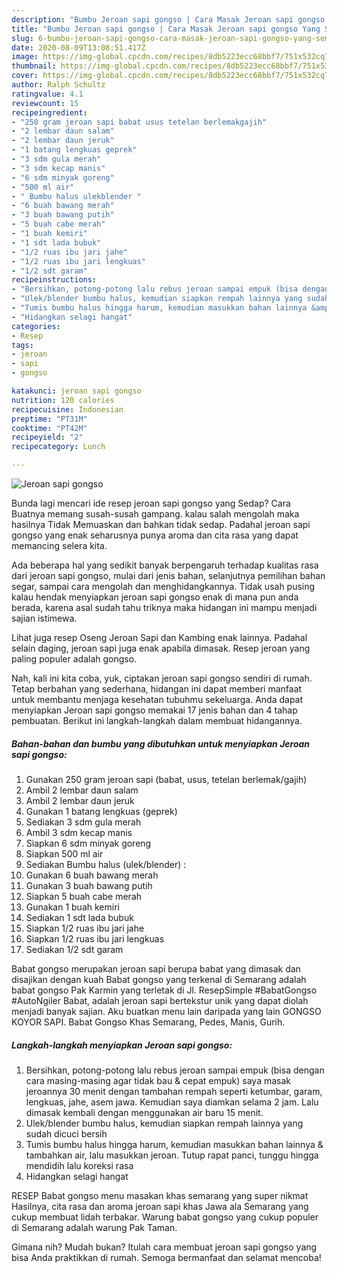 ```yaml
---
description: "Bumbu Jeroan sapi gongso | Cara Masak Jeroan sapi gongso Yang Sempurna"
title: "Bumbu Jeroan sapi gongso | Cara Masak Jeroan sapi gongso Yang Sempurna"
slug: 6-bumbu-jeroan-sapi-gongso-cara-masak-jeroan-sapi-gongso-yang-sempurna
date: 2020-08-09T13:08:51.417Z
image: https://img-global.cpcdn.com/recipes/8db5223ecc68bbf7/751x532cq70/jeroan-sapi-gongso-foto-resep-utama.jpg
thumbnail: https://img-global.cpcdn.com/recipes/8db5223ecc68bbf7/751x532cq70/jeroan-sapi-gongso-foto-resep-utama.jpg
cover: https://img-global.cpcdn.com/recipes/8db5223ecc68bbf7/751x532cq70/jeroan-sapi-gongso-foto-resep-utama.jpg
author: Ralph Schultz
ratingvalue: 4.1
reviewcount: 15
recipeingredient:
- "250 gram jeroan sapi babat usus tetelan berlemakgajih"
- "2 lembar daun salam"
- "2 lembar daun jeruk"
- "1 batang lengkuas geprek"
- "3 sdm gula merah"
- "3 sdm kecap manis"
- "6 sdm minyak goreng"
- "500 ml air"
- " Bumbu halus ulekblender "
- "6 buah bawang merah"
- "3 buah bawang putih"
- "5 buah cabe merah"
- "1 buah kemiri"
- "1 sdt lada bubuk"
- "1/2 ruas ibu jari jahe"
- "1/2 ruas ibu jari lengkuas"
- "1/2 sdt garam"
recipeinstructions:
- "Bersihkan, potong-potong lalu rebus jeroan sampai empuk (bisa dengan cara masing-masing agar tidak bau &amp; cepat empuk) saya masak jeroannya 30 menit dengan tambahan rempah seperti ketumbar, garam, lengkuas, jahe, asem jawa. Kemudian saya diamkan selama 2 jam. Lalu dimasak kembali dengan menggunakan air baru 15 menit."
- "Ulek/blender bumbu halus, kemudian siapkan rempah lainnya yang sudah dicuci bersih"
- "Tumis bumbu halus hingga harum, kemudian masukkan bahan lainnya &amp; tambahkan air, lalu masukkan jeroan. Tutup rapat panci, tunggu hingga mendidih lalu koreksi rasa"
- "Hidangkan selagi hangat"
categories:
- Resep
tags:
- jeroan
- sapi
- gongso

katakunci: jeroan sapi gongso 
nutrition: 120 calories
recipecuisine: Indonesian
preptime: "PT31M"
cooktime: "PT42M"
recipeyield: "2"
recipecategory: Lunch

---
```



![Jeroan sapi gongso](https://img-global.cpcdn.com/recipes/8db5223ecc68bbf7/751x532cq70/jeroan-sapi-gongso-foto-resep-utama.jpg)

Bunda lagi mencari ide resep jeroan sapi gongso yang Sedap? Cara Buatnya memang susah-susah gampang. kalau salah mengolah maka hasilnya Tidak Memuaskan dan bahkan tidak sedap. Padahal jeroan sapi gongso yang enak seharusnya punya aroma dan cita rasa yang dapat memancing selera kita.

Ada beberapa hal yang sedikit banyak berpengaruh terhadap kualitas rasa dari jeroan sapi gongso, mulai dari jenis bahan, selanjutnya pemilihan bahan segar, sampai cara mengolah dan menghidangkannya. Tidak usah pusing kalau hendak menyiapkan jeroan sapi gongso enak di mana pun anda berada, karena asal sudah tahu triknya maka hidangan ini mampu menjadi sajian istimewa.

Lihat juga resep Oseng Jeroan Sapi dan Kambing enak lainnya. Padahal selain daging, jeroan sapi juga enak apabila dimasak. Resep jeroan yang paling populer adalah gongso.


Nah, kali ini kita coba, yuk, ciptakan jeroan sapi gongso sendiri di rumah. Tetap berbahan yang sederhana, hidangan ini dapat memberi manfaat untuk membantu menjaga kesehatan tubuhmu sekeluarga. Anda dapat menyiapkan Jeroan sapi gongso memakai 17 jenis bahan dan 4 tahap pembuatan. Berikut ini langkah-langkah dalam membuat hidangannya.

<!--inarticleads1-->

##### Bahan-bahan dan bumbu yang dibutuhkan untuk menyiapkan Jeroan sapi gongso:

1. Gunakan 250 gram jeroan sapi (babat, usus, tetelan berlemak/gajih)
1. Ambil 2 lembar daun salam
1. Ambil 2 lembar daun jeruk
1. Gunakan 1 batang lengkuas (geprek)
1. Sediakan 3 sdm gula merah
1. Ambil 3 sdm kecap manis
1. Siapkan 6 sdm minyak goreng
1. Siapkan 500 ml air
1. Sediakan  Bumbu halus (ulek/blender) :
1. Gunakan 6 buah bawang merah
1. Gunakan 3 buah bawang putih
1. Siapkan 5 buah cabe merah
1. Gunakan 1 buah kemiri
1. Sediakan 1 sdt lada bubuk
1. Siapkan 1/2 ruas ibu jari jahe
1. Siapkan 1/2 ruas ibu jari lengkuas
1. Sediakan 1/2 sdt garam


Babat gongso merupakan jeroan sapi berupa babat yang dimasak dan disajikan dengan kuah Babat gongso yang terkenal di Semarang adalah babat gongso Pak Karmin yang terletak di Jl. ResepSimple #BabatGongso #AutoNgiler Babat, adalah jeroan sapi bertekstur unik yang dapat diolah menjadi banyak sajian. Aku buatkan menu lain daripada yang lain GONGSO KOYOR SAPI. Babat Gongso Khas Semarang, Pedes, Manis, Gurih. 

<!--inarticleads2-->

##### Langkah-langkah menyiapkan Jeroan sapi gongso:

1. Bersihkan, potong-potong lalu rebus jeroan sampai empuk (bisa dengan cara masing-masing agar tidak bau &amp; cepat empuk) saya masak jeroannya 30 menit dengan tambahan rempah seperti ketumbar, garam, lengkuas, jahe, asem jawa. Kemudian saya diamkan selama 2 jam. Lalu dimasak kembali dengan menggunakan air baru 15 menit.
1. Ulek/blender bumbu halus, kemudian siapkan rempah lainnya yang sudah dicuci bersih
1. Tumis bumbu halus hingga harum, kemudian masukkan bahan lainnya &amp; tambahkan air, lalu masukkan jeroan. Tutup rapat panci, tunggu hingga mendidih lalu koreksi rasa
1. Hidangkan selagi hangat


RESEP Babat gongso menu masakan khas semarang yang super nikmat Hasilnya, cita rasa dan aroma jeroan sapi khas Jawa ala Semarang yang cukup membuat lidah terbakar. Warung babat gongso yang cukup populer di Semarang adalah warung Pak Taman. 

Gimana nih? Mudah bukan? Itulah cara membuat jeroan sapi gongso yang bisa Anda praktikkan di rumah. Semoga bermanfaat dan selamat mencoba!

